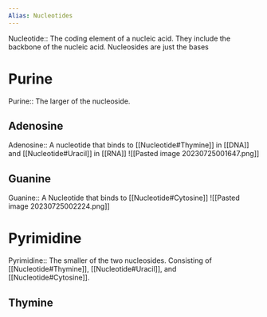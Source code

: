 ```yaml
---
Alias: Nucleotides
---
```

Nucleotide:: The coding element of a nucleic acid. They include the backbone of the nucleic acid. Nucleosides are just the bases
# Purine
Purine:: The larger of the nucleoside.
## Adenosine
Adenosine:: A nucleotide that binds to [[Nucleotide#Thymine]] in [[DNA]] and [[Nucleotide#Uracil]] in [[RNA]]
![[Pasted image 20230725001647.png]]
## Guanine
Guanine:: A Nucleotide that binds to [[Nucleotide#Cytosine]]
![[Pasted image 20230725002224.png]]
# Pyrimidine
Pyrimidine:: The smaller of the two nucleosides. Consisting of [[Nucleotide#Thymine]], [[Nucleotide#Uracil]], and [[Nucleotide#Cytosine]].

## Thymine
